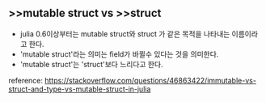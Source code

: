 ## >>mutable struct vs >>struct

- julia 0.6이상부터는 mutable struct와 struct 가 같은 목적을 나타내는 이름이라고 한다.
- 'mutable struct'라는 의미는 field가 바뀔수 있다는 것을 의미한다. 
- 'mutable struct'는 'struct'보다 느리다고 한다.

reference: https://stackoverflow.com/questions/46863422/immutable-vs-struct-and-type-vs-mutable-struct-in-julia
